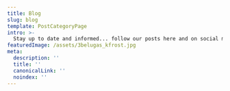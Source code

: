 ```yaml
---
title: Blog
slug: blog
template: PostCategoryPage
intro: >-
  Stay up to date and informed... follow our posts here and on social media!
featuredImage: /assets/3belugas_kfrost.jpg
meta:
  description: ''
  title: ''
  canonicalLink: ''
  noindex: ''
---
```


